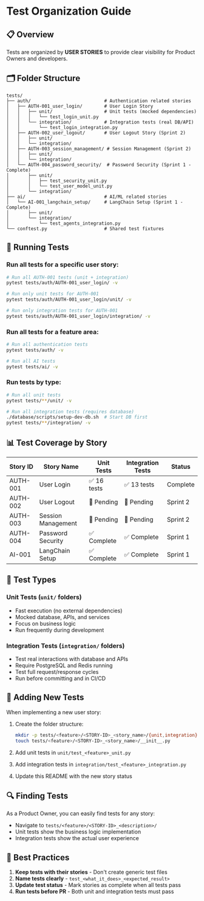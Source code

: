 # Test Organization Guide

## 📋 Overview
Tests are organized by **USER STORIES** to provide clear visibility for Product Owners and developers.

## 🗂️ Folder Structure

```
tests/
├── auth/                           # Authentication related stories
│   ├── AUTH-001_user_login/        # User Login Story
│   │   ├── unit/                   # Unit tests (mocked dependencies)
│   │   │   └── test_login_unit.py
│   │   └── integration/            # Integration tests (real DB/API)
│   │       └── test_login_integration.py
│   ├── AUTH-002_user_logout/       # User Logout Story (Sprint 2)
│   │   ├── unit/
│   │   └── integration/
│   ├── AUTH-003_session_management/ # Session Management (Sprint 2)
│   │   ├── unit/
│   │   └── integration/
│   └── AUTH-004_password_security/  # Password Security (Sprint 1 - Complete)
│       ├── unit/
│       │   ├── test_security_unit.py
│       │   └── test_user_model_unit.py
│       └── integration/
├── ai/                             # AI/ML related stories  
│   └── AI-001_langchain_setup/     # LangChain Setup (Sprint 1 - Complete)
│       ├── unit/
│       └── integration/
│           └── test_agents_integration.py
└── conftest.py                     # Shared test fixtures

```

## 🏃 Running Tests

### Run all tests for a specific user story:
```bash
# Run all AUTH-001 tests (unit + integration)
pytest tests/auth/AUTH-001_user_login/ -v

# Run only unit tests for AUTH-001
pytest tests/auth/AUTH-001_user_login/unit/ -v

# Run only integration tests for AUTH-001
pytest tests/auth/AUTH-001_user_login/integration/ -v
```

### Run all tests for a feature area:
```bash
# Run all authentication tests
pytest tests/auth/ -v

# Run all AI tests
pytest tests/ai/ -v
```

### Run tests by type:
```bash
# Run all unit tests
pytest tests/**/unit/ -v

# Run all integration tests (requires database)
./database/scripts/setup-dev-db.sh  # Start DB first
pytest tests/**/integration/ -v
```

## 📊 Test Coverage by Story

| Story ID | Story Name | Unit Tests | Integration Tests | Status |
|----------|------------|------------|-------------------|--------|
| AUTH-001 | User Login | ✅ 16 tests | ✅ 13 tests | Complete |
| AUTH-002 | User Logout | 🔄 Pending | 🔄 Pending | Sprint 2 |
| AUTH-003 | Session Management | 🔄 Pending | 🔄 Pending | Sprint 2 |
| AUTH-004 | Password Security | ✅ Complete | ✅ Complete | Sprint 1 |
| AI-001 | LangChain Setup | ✅ Complete | ✅ Complete | Sprint 1 |

## 🧪 Test Types

### Unit Tests (`unit/` folders)
- Fast execution (no external dependencies)
- Mocked database, APIs, and services
- Focus on business logic
- Run frequently during development

### Integration Tests (`integration/` folders)
- Test real interactions with database and APIs
- Require PostgreSQL and Redis running
- Test full request/response cycles
- Run before committing and in CI/CD

## 📝 Adding New Tests

When implementing a new user story:

1. Create the folder structure:
   ```bash
   mkdir -p tests/<feature>/<STORY-ID>_<story_name>/{unit,integration}
   touch tests/<feature>/<STORY-ID>_<story_name>/__init__.py
   ```

2. Add unit tests in `unit/test_<feature>_unit.py`
3. Add integration tests in `integration/test_<feature>_integration.py`
4. Update this README with the new story status

## 🔍 Finding Tests

As a Product Owner, you can easily find tests for any story:
- Navigate to `tests/<feature>/<STORY-ID>_<description>/`
- Unit tests show the business logic implementation
- Integration tests show the actual user experience

## 🚀 Best Practices

1. **Keep tests with their stories** - Don't create generic test files
2. **Name tests clearly** - `test_<what_it_does>_<expected_result>`
3. **Update test status** - Mark stories as complete when all tests pass
4. **Run tests before PR** - Both unit and integration tests must pass